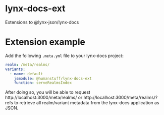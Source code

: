 # lynx-docs-ext
Extensions to @lynx-json/lynx-docs

# Extension example

Add the following `.meta.yml` file to your lynx-docs project:
```yaml
realm: /meta/realms/
variants:
  - name: default
    jsmodule: @humanstuff/lynx-docs-ext
    function: serveRealmsIndex
```

After doing so, you will be able to request http://localhost:3000/meta/realms/ or http://localhost:3000/meta/realms/?refs to retrieve all realm/variant metadata from the lynx-docs application as JSON.
